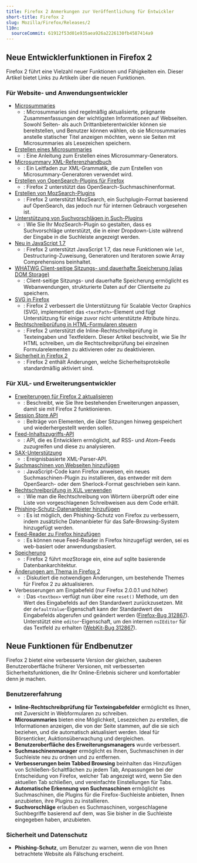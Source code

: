 ```yaml
---
title: Firefox 2 Anmerkungen zur Veröffentlichung für Entwickler
short-title: Firefox 2
slug: Mozilla/Firefox/Releases/2
l10n:
  sourceCommit: 61912f53d01e935aea926a2226130fb4587414a9
---
```


## Neue Entwicklerfunktionen in Firefox 2

Firefox 2 führt eine Vielzahl neuer Funktionen und Fähigkeiten ein. Dieser Artikel bietet Links zu Artikeln über die neuen Funktionen.

### Für Website- und Anwendungsentwickler

- [Microsummaries](https://wiki.mozilla.org/Microsummaries)
  - : Microsummaries sind regelmäßig aktualisierte, prägnante Zusammenfassungen der wichtigsten Informationen auf Webseiten. Sowohl Seiten- als auch Drittanbieterentwickler können sie bereitstellen, und Benutzer können wählen, ob sie Microsummaries anstelle statischer Titel anzeigen möchten, wenn sie Seiten mit Microsummaries als Lesezeichen speichern.
- [Erstellen eines Microsummaries](https://web.archive.org/web/20210214003325/https://developer.mozilla.org/de/docs/Archive/Mozilla/Creating_a_microsummary)
  - : Eine Anleitung zum Erstellen eines Microsummary-Generators.
- [Microsummary XML-Referenzhandbuch](https://web.archive.org/web/20191011001930/https://developer.mozilla.org/de/docs/Archive/Mozilla/Microsummary_topics/XML_grammar_reference)
  - : Ein Leitfaden zur XML-Grammatik, die zum Erstellen von Microsummary-Generatoren verwendet wird.
- [Erstellen von OpenSearch-Plugins für Firefox](/de/docs/Web/XML/Guides/OpenSearch)
  - : Firefox 2 unterstützt das OpenSearch-Suchmaschinenformat.
- [Erstellen von MozSearch-Plugins](https://web.archive.org/web/20210411070858/https://developer.mozilla.org/de/docs/Mozilla/Creating_MozSearch_plugins)
  - : Firefox 2 unterstützt MozSearch, ein Suchplugin-Format basierend auf OpenSearch, das jedoch nur für internen Gebrauch vorgesehen ist.
- [Unterstützung von Suchvorschlägen in Such-Plugins](https://web.archive.org/web/20191015161436/https://developer.mozilla.org/de/docs/Archive/Add-ons/Supporting_search_suggestions_in_search_plugins)
  - : Wie Sie Ihr MozSearch-Plugin so gestalten, dass es Suchvorschläge unterstützt, die in einer Dropdown-Liste während der Eingabe in die Suchleiste angezeigt werden.
- [Neu in JavaScript 1.7](https://web.archive.org/web/20210704072534/https://developer.mozilla.org/de/docs/Archive/Web/JavaScript/New_in_JavaScript/1.7)
  - : Firefox 2 unterstützt JavaScript 1.7, das neue Funktionen wie `let`, Destructuring-Zuweisung, Generatoren und Iteratoren sowie Array Comprehensions beinhaltet.
- [WHATWG Client-seitige Sitzungs- und dauerhafte Speicherung (alias DOM Storage)](/de/docs/Web/API/Web_Storage_API)
  - : Client-seitige Sitzungs- und dauerhafte Speicherung ermöglicht es Webanwendungen, strukturierte Daten auf der Clientseite zu speichern.
- [SVG in Firefox](https://web.archive.org/web/20210413180914/https://developer.mozilla.org/de/docs/Web/SVG/SVG_1.1_Support_in_Firefox)
  - : Firefox 2 verbessert die Unterstützung für Scalable Vector Graphics (SVG), implementiert das `<textPath>`-Element und fügt Unterstützung für einige zuvor nicht unterstützte Attribute hinzu.
- [Rechtschreibprüfung in HTML-Formularen steuern](/de/docs/Web/HTML/Reference/Global_attributes/spellcheck)
  - : Firefox 2 unterstützt die Inline-Rechtschreibprüfung in Texteingaben und Textfeldern. Dieser Artikel beschreibt, wie Sie Ihr HTML schreiben, um die Rechtschreibprüfung bei einzelnen Formularelementen zu aktivieren oder zu deaktivieren.
- [Sicherheit in Firefox 2](/de/docs/Mozilla/Firefox/Releases/2/Security_changes)
  - : Firefox 2 enthält Änderungen, welche Sicherheitsprotokolle standardmäßig aktiviert sind.

### Für XUL- und Erweiterungsentwickler

- [Erweiterungen für Firefox 2 aktualisieren](/de/docs/Mozilla/Firefox/Releases/2/Updating_extensions)
  - : Beschreibt, wie Sie Ihre bestehenden Erweiterungen anpassen, damit sie mit Firefox 2 funktionieren.
- [Session Store API](https://web.archive.org/web/20210401045237/https://developer.mozilla.org/de/docs/Archive/Add-ons/Session_store_API)
  - : Beiträge von Elementen, die über Sitzungen hinweg gespeichert und wiederhergestellt werden sollen.
- [Feed-Inhaltszugriffs-API](https://web.archive.org/web/20191010031908/https://developer.mozilla.org/de/docs/Mozilla/Tech/Feed_content_access_API)
  - : API, die es Entwicklern ermöglicht, auf RSS- und Atom-Feeds zuzugreifen und diese zu analysieren.
- [SAX-Unterstützung](https://web.archive.org/web/20210315122336/http://developer.mozilla.org/de/docs/Archive/SAX)
  - : Ereignisbasierte XML-Parser-API.
- [Suchmaschinen von Webseiten hinzufügen](/de/docs/Web/XML/Guides/OpenSearch)
  - : JavaScript-Code kann Firefox anweisen, ein neues Suchmaschinen-Plugin zu installieren, das entweder mit dem OpenSearch- oder dem Sherlock-Format geschrieben sein kann.
- [Rechtschreibprüfung in XUL verwenden](https://web.archive.org/web/20191009211612/https://developer.mozilla.org/de/docs/Mozilla/Tech/XUL/Using_spell_checking_in_XUL)
  - : Wie man die Rechtschreibung von Wörtern überprüft oder eine Liste von vorgeschlagenen Schreibweisen aus dem Code erhält.
- [Phishing-Schutz-Datenanbieter hinzufügen](https://web.archive.org/web/20210219151809/https://developer.mozilla.org/de/docs/Mozilla/Adding_phishing_protection_data_providers)
  - : Es ist möglich, den Phishing-Schutz von Firefox zu verbessern, indem zusätzliche Datenanbieter für das Safe-Browsing-System hinzugefügt werden.
- [Feed-Reader zu Firefox hinzufügen](/de/docs/Mozilla/Firefox/Releases/2/Adding_feed_readers_to_Firefox)
  - : Es können neue Feed-Reader in Firefox hinzugefügt werden, sei es web-basiert oder anwendungsbasiert.
- [Speicherung](https://web.archive.org/web/20210401045303/https://developer.mozilla.org/de/docs/Mozilla/Tech/XPCOM/Storage)
  - : Firefox 2 führt mozStorage ein, eine auf sqlite basierende Datenbankarchitektur.
- [Änderungen am Thema in Firefox 2](https://web.archive.org/web/20191005020825/https://developer.mozilla.org/en-US/Add-ons/Themes/Obsolete/Theme_changes_in_Firefox_2)
  - : Diskutiert die notwendigen Änderungen, um bestehende Themes für Firefox 2 zu aktualisieren.
- Verbesserungen am Eingabefeld (nur Firefox 2.0.0.1 und höher)
  - : Das `<textbox>` verfügt nun über eine `reset()` Methode, um den Wert des Eingabefelds auf den Standardwert zurückzusetzen. Mit der `defaultValue`-Eigenschaft kann der Standardwert des Eingabefelds abgerufen und geändert werden ([Firefox-Bug 312867](https://bugzil.la/312867)). Unterstützt eine `editor`-Eigenschaft, um den internen `nsIEditor` für das Textfeld zu erhalten ([WebKit-Bug 312867](https://bugzil.la/312867)).

## Neue Funktionen für Endbenutzer

Firefox 2 bietet eine verbesserte Version der gleichen, sauberen Benutzeroberfläche früherer Versionen, mit verbesserten Sicherheitsfunktionen, die Ihr Online-Erlebnis sicherer und komfortabler denn je machen.

### Benutzererfahrung

- **Inline-Rechtschreibprüfung für Texteingabefelder** ermöglicht es Ihnen, mit Zuversicht in Webformularen zu schreiben.
- **Microsummaries** bieten eine Möglichkeit, Lesezeichen zu erstellen, die Informationen anzeigen, die von der Seite stammen, auf die sie sich beziehen, und die automatisch aktualisiert werden. Ideal für Börsenticker, Auktionsüberwachung und dergleichen.
- **Benutzeroberfläche des Erweiterungsmanagers** wurde verbessert.
- **Suchmaschinenmanager** ermöglicht es Ihnen, Suchmaschinen in der Suchleiste neu zu ordnen und zu entfernen.
- **Verbesserungen beim Tabbed Browsing** beinhalten das Hinzufügen von Schließen-Schaltflächen zu jedem Tab, Anpassungen bei der Entscheidung von Firefox, welcher Tab angezeigt wird, wenn Sie den aktuellen Tab schließen, und vereinfachte Einstellungen für Tabs.
- **Automatische Erkennung von Suchmaschinen** ermöglicht es Suchmaschinen, die Plugins für die Firefox-Suchleiste anbieten, Ihnen anzubieten, ihre Plugins zu installieren.
- **Suchvorschläge** erlauben es Suchmaschinen, vorgeschlagene Suchbegriffe basierend auf dem, was Sie bisher in die Suchleiste eingegeben haben, anzubieten.

### Sicherheit und Datenschutz

- **Phishing-Schutz**, um Benutzer zu warnen, wenn die von Ihnen betrachtete Website als Fälschung erscheint.
